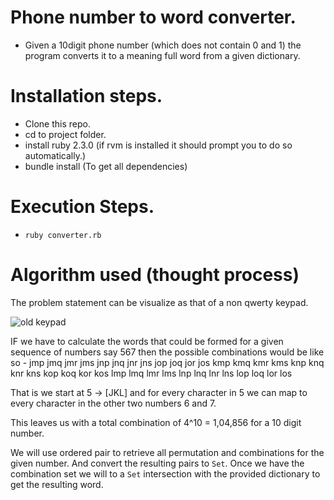 # Phone number to word converter.
  
  - Given a 10digit phone number (which does not contain 0 and 1) the program converts it to a meaning full word from a given dictionary.



# Installation steps.

  - Clone this repo.
  - cd to project folder.
  - install ruby 2.3.0 (if rvm is installed it should prompt you to do so automatically.)
  - bundle install (To get all dependencies)

# Execution Steps.

  - `ruby converter.rb`


# Algorithm used (thought process)

  The problem statement can be visualize as that of a non qwerty keypad. 
  
  ![old keypad](http://d1hyf4ir1gqw6c.cloudfront.net//wp-content/uploads/phoneKeyboard.png)


  IF we have to calculate the words that could be formed for a given sequence of numbers say 567
  then the possible combinations would be like so - 
    jmp jmq jmr jms jnp jnq jnr jns jop joq jor jos 
    kmp kmq kmr kms knp knq knr kns kop koq kor kos 
    lmp lmq lmr lms lnp lnq lnr lns lop loq lor los 

  That is we start at 5 -> [JKL] and for every character in 5 we can map to every character in the other two numbers 6 and 7.


  This leaves us with a total combination of 4^10 = 1,04,856 for a 10 digit number.

  We will use ordered pair to retrieve all permutation and combinations for the given number.
  And convert the resulting pairs to `Set`.
  Once we have the combination set we will to a `Set` intersection with the provided dictionary to get the resulting word.
